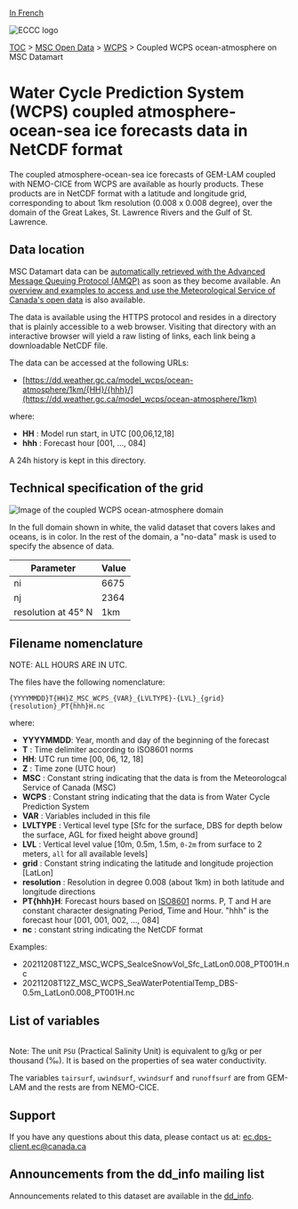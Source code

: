 [In French](readme_wcps-atm-ocean-datamart_fr.md)

![ECCC logo](../../img_eccc-logo.png)

[TOC](../../readme_en.md) > [MSC Open Data](../readme_en.md) > [WCPS](readme_wcps_en.md) > Coupled WCPS ocean-atmosphere on MSC Datamart 

# Water Cycle Prediction System (WCPS) coupled atmosphere-ocean-sea ice forecasts data in NetCDF format

The coupled atmosphere-ocean-sea ice forecasts of GEM-LAM coupled with NEMO-CICE from WCPS are available as hourly products. These products are in NetCDF format with a latitude and longitude grid, corresponding to about 1km resolution (0.008 x 0.008 degree), over the domain of the Great Lakes, St. Lawrence Rivers and the Gulf of St. Lawrence.

## Data location 

MSC Datamart data can be [automatically retrieved with the Advanced Message Queuing Protocol (AMQP)](../../msc-datamart/amqp_en.md) as soon as they become available. An [overview and examples to access and use the Meteorological Service of Canada's open data](../../usage/readme_en.md) is also available.

The data is available using the HTTPS protocol and resides in a directory that is plainly accessible to a web browser. Visiting that directory with an interactive browser will yield a raw listing of links, each link being a downloadable NetCDF file.

The data can be accessed at the following URLs: 

* [https://dd.weather.gc.ca/model_wcps/ocean-atmosphere/1km/{HH}/{hhh}/](https://dd.weather.gc.ca/model_wcps/ocean-atmosphere/1km)                  

where:

* __HH__ : Model run start, in UTC [00,06,12,18]
* __hhh__ : Forecast hour [001, ..., 084] 

A 24h history is kept in this directory.

## Technical specification of the grid

![Image of the coupled WCPS ocean-atmosphere domain](https://collaboration.cmc.ec.gc.ca/cmc/cmos/public_doc/msc-data/nwp_wcps/grille_wcps_ocean-atm.png)

In the full domain shown in white, the valid dataset that covers lakes and oceans, is in color. In the rest of the domain, a "no-data" mask is used to specify the absence of data.

| Parameter | Value |
| ------ | ------ |
| ni | 6675 |
| nj | 2364 |
| resolution at 45° N | 1km |

## Filename nomenclature

NOTE: ALL HOURS ARE IN UTC.

The files have the following nomenclature: 

`{YYYYMMDD}T{HH}Z_MSC_WCPS_{VAR}_{LVLTYPE}-{LVL}_{grid}{resolution}_PT{hhh}H.nc`

where:

* __YYYYMMDD__: Year, month and day of the beginning of the forecast
* __T__ : Time delimiter according to ISO8601 norms
* __HH__: UTC run time [00, 06, 12, 18]
* __Z__ : Time zone (UTC hour)
* __MSC__ : Constant string indicating that the data is from the Meteorologcal Service of Canada (MSC)
* __WCPS__ : Constant string indicating that the data is from Water Cycle Prediction System
* __VAR__ : Variables included in this file 
* __LVLTYPE__ : Vertical level type [Sfc for the surface, DBS for depth below the surface, AGL for fixed height above ground]
* __LVL__ : Vertical level value [10m, 0.5m, 1.5m, `0-2m` from surface to 2 meters, `all` for all available levels]
* __grid__ : Constant string indicating the latitude and longitude projection [LatLon]
* __resolution__ : Resolution in degree 0.008 (about 1km) in both latitude and longitude directions 
* __PT{hhh}H__: Forecast hours based on [ISO8601](https://en.wikipedia.org/wiki/ISO_8601) norms. P, T and H are constant character designating Period, Time and Hour. "hhh" is the forecast hour [001, 001, 002, ..., 084]
* __nc__ : constant string indicating the NetCDF format

Examples:

* 20211208T12Z_MSC_WCPS_SeaIceSnowVol_Sfc_LatLon0.008_PT001H.nc
* 20211208T12Z_MSC_WCPS_SeaWaterPotentialTemp_DBS-0.5m_LatLon0.008_PT001H.nc

## List of variables 

<table id="csv-table" class="display"></table>

<link href="https://cdn.jsdelivr.net/npm/simple-datatables@latest/dist/style.css" rel="stylesheet" type="text/css">
<script src="https://cdn.jsdelivr.net/npm/simple-datatables@latest"></script>
<script src="../../../js/variables_datatable.js" type="text/javascript"></script>
<script>
  loadTable("csv-table", "../../../assets/csv/WCPS_Variables-List_en.csv");
</script>

Note: The unit `PSU` (Practical Salinity Unit) is equivalent to g/kg or per thousand (‰). It is based on the properties of sea water conductivity.

The variables `tairsurf`, `uwindsurf`, `vwindsurf` and `runoffsurf` are from GEM-LAM and the rests are from NEMO-CICE. 

## Support

If you have any questions about this data, please contact us at: [ec.dps-client.ec@canada.ca](mailto:ec.dps-client.ec@canada.ca)

## Announcements from the dd_info mailing list

Announcements related to this dataset are available in the [dd_info](https://comm.collab.science.gc.ca/mailman3/postorius/lists/dd_info/).

